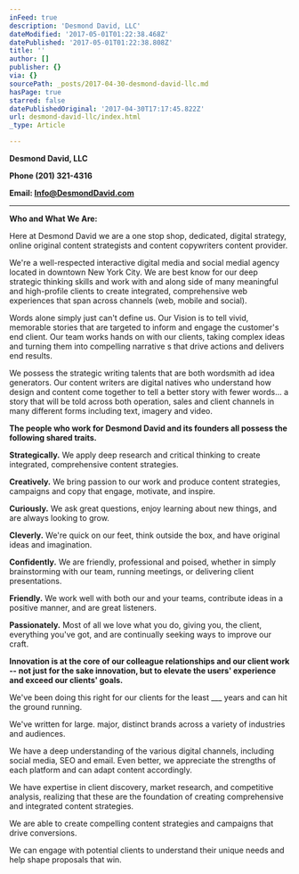```yaml
---
inFeed: true
description: 'Desmond David, LLC'
dateModified: '2017-05-01T01:22:38.468Z'
datePublished: '2017-05-01T01:22:38.808Z'
title: ''
author: []
publisher: {}
via: {}
sourcePath: _posts/2017-04-30-desmond-david-llc.md
hasPage: true
starred: false
datePublishedOriginal: '2017-04-30T17:17:45.822Z'
url: desmond-david-llc/index.html
_type: Article

---
```

**Desmond David, LLC**

**Phone (201) 321-4316**

**Email: [Info@DesmondDavid.com][0]**

****

**Who and What We Are:**

Here at Desmond David we are a one stop shop, dedicated, digital strategy, online original content strategists and content copywriters content provider. 

We're a well-respected interactive digital media and social medial agency located in downtown New York City.  We are best know for our deep strategic thinking skills and work with and along side of  many meaningful and high-profile clients to create integrated, comprehensive web experiences that span across channels (web, mobile and social).

Words alone simply just can't define us.  Our Vision is to tell vivid, memorable stories that are targeted to inform and engage the customer's end client. Our team works hands on with our clients, taking complex ideas and turning them into compelling narrative s that drive actions and delivers end results.

We possess the strategic writing talents that are both wordsmith ad idea generators.  Our content writers are digital natives who understand how design and content come together to tell a better story with fewer words... a story that will be told across both operation, sales and client channels in many different forms including text, imagery and video.

**The people who work for Desmond David and its founders all possess the following shared traits.**

**Strategically.** We apply deep research and critical thinking to create integrated, comprehensive content strategies.

**Creatively.** We bring passion to our work and produce content strategies, campaigns and copy that engage, motivate, and inspire.

**Curiously.** We ask great questions, enjoy learning about new things, and are always looking to grow.

**Cleverly.** We're quick on our feet, think outside the box, and have original ideas and imagination.

**Confidently.** We are friendly, professional and poised, whether in simply brainstorming with our team, running meetings, or delivering client presentations.

**Friendly.** We work well with both our and your teams, contribute ideas in a positive manner, and are great listeners.

**Passionately.** Most of all we love what you do, giving you, the client, everything you've got, and are continually seeking ways to improve our craft.

**Innovation is at the core of our colleague relationships and our client work -- not just for the sake innovation, but to elevate the users' experience and exceed our clients' goals.**

We've been doing this right for our clients for the least \_\_\_ years and can hit the ground running.

We've written for large. major, distinct brands across a variety of industries and audiences.

We have a deep understanding of the various digital channels, including social media, SEO and email. Even better, we appreciate the strengths of each platform and can adapt content accordingly.

We have expertise in client discovery, market research, and competitive analysis, realizing that these are the foundation of creating comprehensive and integrated content strategies.

We are able to create compelling content strategies and campaigns that drive conversions.

We can engage with potential clients to understand their unique needs and help shape proposals that win.

[0]: mailto:Info@DesmondDavid.com